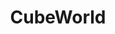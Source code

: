 ---
title: CubeWorld
crosslinks:
- proceduralgeneration
- data
- cemu
- gamedev
- factorio
- indiegames
- click
- xkcd
---